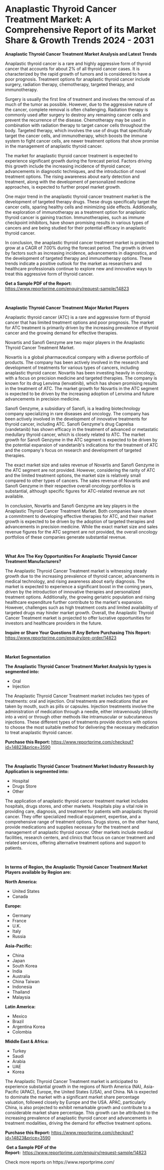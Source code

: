 <p><h1>Anaplastic Thyroid Cancer Treatment Market: A Comprehensive Report of its Market Share & Growth Trends 2024 - 2031</h1></p><p><strong>Anaplastic Thyroid Cancer Treatment Market Analysis and Latest Trends</strong></p>
<p><p>Anaplastic thyroid cancer is a rare and highly aggressive form of thyroid cancer that accounts for about 2% of all thyroid cancer cases. It is characterized by the rapid growth of tumors and is considered to have a poor prognosis. Treatment options for anaplastic thyroid cancer include surgery, radiation therapy, chemotherapy, targeted therapy, and immunotherapy.</p><p>Surgery is usually the first line of treatment and involves the removal of as much of the tumor as possible. However, due to the aggressive nature of the cancer, complete removal is often challenging. Radiation therapy is commonly used after surgery to destroy any remaining cancer cells and prevent the recurrence of the disease. Chemotherapy may be used in combination with radiation therapy to target cancer cells throughout the body. Targeted therapy, which involves the use of drugs that specifically target the cancer cells, and immunotherapy, which boosts the immune system to fight cancer cells, are newer treatment options that show promise in the management of anaplastic thyroid cancer.</p><p>The market for anaplastic thyroid cancer treatment is expected to experience significant growth during the forecast period. Factors driving this growth include the increasing incidence of thyroid cancer, advancements in diagnostic techniques, and the introduction of novel treatment options. The rising awareness about early detection and treatment, along with the development of personalized medicine approaches, is expected to further propel market growth.</p><p>One major trend in the anaplastic thyroid cancer treatment market is the development of targeted therapy drugs. These drugs specifically target the cancer cells, sparing healthy cells and minimizing side effects. Additionally, the exploration of immunotherapy as a treatment option for anaplastic thyroid cancer is gaining traction. Immunotherapies, such as immune checkpoint inhibitors, have shown promising results in various types of cancers and are being studied for their potential efficacy in anaplastic thyroid cancer.</p><p>In conclusion, the anaplastic thyroid cancer treatment market is projected to grow at a CAGR of 7.00% during the forecast period. The growth is driven by factors such as increasing incidence, advancements in diagnostics, and the development of targeted therapy and immunotherapy options. These trends indicate a positive outlook for the market as researchers and healthcare professionals continue to explore new and innovative ways to treat this aggressive form of thyroid cancer.</p></p>
<p><strong>Get a Sample PDF of the Report:&nbsp;</strong> <a href="https://www.reportprime.com/enquiry/request-sample/14823">https://www.reportprime.com/enquiry/request-sample/14823</a></p>
<p>&nbsp;</p>
<p><strong>Anaplastic Thyroid Cancer Treatment Major Market Players</strong></p>
<p><p>Anaplastic thyroid cancer (ATC) is a rare and aggressive form of thyroid cancer that has limited treatment options and poor prognosis. The market for ATC treatment is primarily driven by the increasing prevalence of thyroid cancer and the growing demand for effective therapies.</p><p>Novartis and Sanofi Genzyme are two major players in the Anaplastic Thyroid Cancer Treatment Market.</p><p>Novartis is a global pharmaceutical company with a diverse portfolio of products. The company has been actively involved in the research and development of treatments for various types of cancers, including anaplastic thyroid cancer. Novartis has been investing heavily in oncology, with a focus on precision medicine and targeted therapies. The company is known for its drug Lenvima (lenvatinib), which has shown promising results in the treatment of ATC. The market growth for Novartis in the ATC segment is expected to be driven by the increasing adoption of Lenvima and future advancements in precision medicine.</p><p>Sanofi Genzyme, a subsidiary of Sanofi, is a leading biotechnology company specializing in rare diseases and oncology. The company has been actively involved in the development of innovative treatments for thyroid cancer, including ATC. Sanofi Genzyme's drug Caprelsa (vandetanib) has shown efficacy in the treatment of advanced or metastatic medullary thyroid cancer, which is closely related to ATC. The market growth for Sanofi Genzyme in the ATC segment is expected to be driven by the potential expansion of vandetanib's indications for the treatment of ATC and the company's focus on research and development of targeted therapies.</p><p>The exact market size and sales revenue of Novartis and Sanofi Genzyme in the ATC segment are not provided. However, considering the rarity of ATC and the limited treatment options, the market size is relatively small compared to other types of cancers. The sales revenue of Novartis and Sanofi Genzyme in their respective overall oncology portfolios is substantial, although specific figures for ATC-related revenue are not available.</p><p>In conclusion, Novartis and Sanofi Genzyme are key players in the Anaplastic Thyroid Cancer Treatment Market. Both companies have shown a commitment to developing effective therapies for ATC, and their market growth is expected to be driven by the adoption of targeted therapies and advancements in precision medicine. While the exact market size and sales revenue figures for the ATC segment are not provided, the overall oncology portfolios of these companies generate substantial revenue.</p></p>
<p>&nbsp;</p>
<p><strong>What Are The Key Opportunities For Anaplastic Thyroid Cancer Treatment Manufacturers?</strong></p>
<p><p>The Anaplastic Thyroid Cancer Treatment market is witnessing steady growth due to the increasing prevalence of thyroid cancer, advancements in medical technology, and rising awareness about early diagnosis. The market is expected to experience a significant boost in the coming years, driven by the introduction of innovative therapies and personalized treatment options. Additionally, the growing geriatric population and rising healthcare expenditure further contribute to the market's expansion. However, challenges such as high treatment costs and limited availability of targeted drugs may hinder market growth. Overall, the Anaplastic Thyroid Cancer Treatment market is projected to offer lucrative opportunities for investors and healthcare providers in the future.</p></p>
<p><strong>Inquire or Share Your Questions If Any Before Purchasing This Report:</strong> <a href="https://www.reportprime.com/enquiry/pre-order/14823">https://www.reportprime.com/enquiry/pre-order/14823</a></p>
<p>&nbsp;</p>
<p><strong>Market Segmentation</strong></p>
<p><strong>The Anaplastic Thyroid Cancer Treatment Market Analysis by types is segmented into:</strong></p>
<p><ul><li>Oral</li><li>Injection</li></ul></p>
<p><p>The Anaplastic Thyroid Cancer Treatment market includes two types of treatments: oral and injection. Oral treatments are medications that are taken by mouth, such as pills or capsules. Injection treatments involve the administration of medication through a needle, either intravenously (directly into a vein) or through other methods like intramuscular or subcutaneous injections. These different types of treatments provide doctors with options to choose the most suitable method for delivering the necessary medication to treat anaplastic thyroid cancer.</p></p>
<p><strong>Purchase this Report:&nbsp;</strong><a href="https://www.reportprime.com/checkout?id=14823&price=3590">https://www.reportprime.com/checkout?id=14823&price=3590</a></p>
<p>&nbsp;</p>
<p><strong>The Anaplastic Thyroid Cancer Treatment Market Industry Research by Application is segmented into:</strong></p>
<p><ul><li>Hospital</li><li>Drugs Store</li><li>Other</li></ul></p>
<p><p>The application of anaplastic thyroid cancer treatment market includes hospitals, drugs stores, and other markets. Hospitals play a vital role in providing care, diagnosis, and treatment for patients with anaplastic thyroid cancer. They offer specialized medical equipment, expertise, and a comprehensive range of treatment options. Drugs stores, on the other hand, provide medications and supplies necessary for the treatment and management of anaplastic thyroid cancer. Other markets include medical facilities, research centers, and clinics that focus on cancer treatment and related services, offering alternative treatment options and support to patients.</p></p>
<p>&nbsp;</p>
<p><strong>In terms of Region, the Anaplastic Thyroid Cancer Treatment Market Players available by Region are:</strong></p>
<p>
    <p> <strong> North America: </strong>
        <ul>
            <li>United States</li>
            <li>Canada</li>
        </ul>
        </p> 
    <p> <strong> Europe: </strong>
        <ul>
            <li>Germany</li>
            <li>France</li>
            <li>U.K.</li>
            <li>Italy</li>
            <li>Russia</li>
        </ul>
        </p> 
    <p> <strong> Asia-Pacific: </strong>
        <ul>
            <li>China</li>
            <li>Japan</li>
            <li>South Korea</li>
            <li>India</li>
            <li>Australia</li>
            <li>China Taiwan</li>
            <li>Indonesia</li>
            <li>Thailand</li>
            <li>Malaysia</li>
        </ul>
        </p> 
    <p> <strong> Latin America: </strong>
        <ul>
            <li>Mexico</li>
            <li>Brazil</li>
            <li>Argentina Korea</li>
            <li>Colombia</li>
        </ul>
        </p> 
    <p> <strong> Middle East & Africa: </strong>
        <ul>
            <li>Turkey</li>
            <li>Saudi</li>
            <li>Arabia</li>
            <li>UAE</li>
            <li>Korea</li>
        </ul>
    </p>
    </p>
<p><p>The Anaplastic Thyroid Cancer Treatment market is anticipated to experience substantial growth in the regions of North America (NA), Asia-Pacific (APAC), Europe, the United States (USA), and China. NA is expected to dominate the market with a significant market share percentage valuation, followed closely by Europe and the USA. APAC, particularly China, is also projected to exhibit remarkable growth and contribute to a considerable market share percentage. This growth can be attributed to the increasing prevalence of anaplastic thyroid cancer and advancements in treatment modalities, driving the demand for effective treatment options.</p></p>
<p><strong>Purchase this Report: </strong><a href="https://www.reportprime.com/checkout?id=14823&price=3590">https://www.reportprime.com/checkout?id=14823&price=3590</a></p>
<p>&nbsp;<strong>Get a Sample PDF of the Report:&nbsp;&nbsp;</strong><a href="https://www.reportprime.com/enquiry/request-sample/14823">https://www.reportprime.com/enquiry/request-sample/14823</a></p>
<p><strong></strong></p>
<p>Check more reports on https://www.reportprime.com/</p>